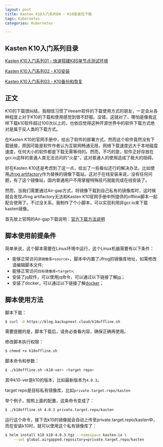 ```yaml
---
layout: post
title: Kasten K10入门系列04 - K10安装包下载
tags: Kubernetes
categories: Kubernetes

---
```


## Kasten K10入门系列目录

[Kasten K10入门系列01 - 快速搭建K8S单节点测试环境](https://blog.backupnext.cloud/2020/12/Setting-up-quick-demo-for-K10-01/)

[Kasten K10入门系列02 - K10安装](https://blog.backupnext.cloud/2021/05/K10-setup/)

[Kasten K10入门系列03 - K10备份和恢复](https://blog.backupnext.cloud/2021/05/K10-configuration/)

## 正文

K10的下载很纠结，我相信习惯了Veeam软件的下载使用方式的朋友，一定会从各种程度上对于K10的下载和使用感觉到很不舒服。没错，这就对了，哪怕是像我这样下载k10软件超过100次以上的，也依旧觉得这种开源世界中的软件下载方式绝对是属于反人类的下载方式。

在Kasten K10的官网手册中，给出了软件的部署方式，然而这个软件竟然没有下载链接，原因可能是软件作者认为互联网畅通无阻，网络下载速度远大于本地磁盘速度，任何大小的软件都是下载无需等待的。然而，不巧的是，软件正好存放在gcr.io这样的普通人类无法访问的“火星”，这对普通人的使用造成了极大的阻碍。

好在Kasten K10还是考虑到了这一点，给出了一些看似还行的解决办法，比如使用[Jfrog artifactory](https://kb.kasten.io/knowledge/jfrog)作为替换的镜像下载站。这对于在线安装来说，没有任何问题，有了这个镜像站，国内普通用户不用掌握特殊技巧就能完成在线安装了。

然而，当我们需要通过Air-gap方式，将镜像下载到自己私有的镜像库时，这时候就会发现Jfrog artifactory无法和Kasten K10官网手册中所提供的offline脚本一起配合使用了。不过没关系，我制作了个小脚本，可以实现利用非gcr.io来下载kasten镜像。

首先放上官网的Air-gap下载说明：[官方下载方法说明](https://docs.kasten.io/latest/install/offline.html#preparing-k10-container-images-for-air-gapped-use)

## 脚本使用前提条件

简单来说，这个脚本需要在Linux环境中运行，这个Linux机器需要有以下条件：

- 能够正常访问`源镜像库<source>`，脚本中内置了Jfrog的镜像库地址，如需修改请编辑脚本文件;
- 能够正常访问`目标镜像库<target>`;
- 安装了jq软件，可以使用jq命令，可以通过以下链接了解[jq](https://stedolan.github.io/jq/)；
- 安装了docker，可以通过以下链接了解[docker](https://docs.docker.com/get-started/)；

## 脚本使用方法

脚本下载：

```bash
$ curl -O https://blog.backupnext.cloud/k10offline.sh
```

需要提醒的是，脚本下载后，请务必查看内容，确保正确再使用。

修改脚本执行权限：

```bash
$ chmod +x k10offline.sh
```

脚本命令和参数：

```bash
$ ./k10offline.sh <k10-ver> <target repo>
```

其中k10-ver是k10的版本，比如最新版本为`4.0.3`。

target repo是目标私有镜像库，比如`private.target.repo/kasten`

举个例子，按照上面的配置，这条命令变成了：

```bash
$ ./k10offline.sh 4.0.3 private.target.repo/kasten
```

运行这个命令，接下去k10的镜像就会自动上传至private.target.repo/kasten中，而在安装k10时，就可以使用这个私有镜像库了：

```bash
$ helm install k10 k10-4.0.3.tgz --namespace kasten-io \
    --set global.airgapped.repository=private.target.repo/kasten
```


